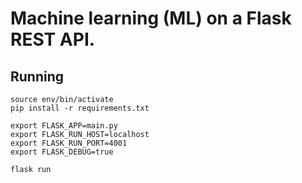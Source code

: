 # Machine learning (ML) on a Flask REST API.

## Running

    source env/bin/activate
    pip install -r requirements.txt

    export FLASK_APP=main.py
    export FLASK_RUN_HOST=localhost
    export FLASK_RUN_PORT=4001
    export FLASK_DEBUG=true

    flask run

